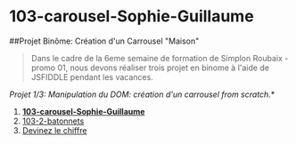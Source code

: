 # 103-carousel-Sophie-Guillaume
##Projet Binôme: Création d'un Carrousel "Maison"

> Dans le cadre de la 6eme semaine de formation de Simplon Roubaix - promo 01, nous devons réaliser trois projet en binome à l'aide de JSFIDDLE pendant les vacances.

*Projet 1/3: Manipulation du DOM: création d'un carrousel from scratch.**

1. **[103-carousel-Sophie-Guillaume](http://simplon-roubaix.github.io/103-carousel-Sophie-Guillaume)**
1. [103-2-batonnets](http://simplon-roubaix.github.io/103-2-batonnets-sophie-guillaume)
1. [Devinez le chiffre](http://sophie-d.github.io/Devinez-le-chiffre/)
